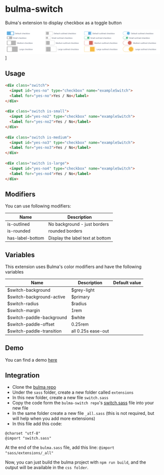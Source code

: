 # bulma-switch
Bulma's extension to display checkbox as a toggle button

![Switch example](switch-example.png)]

Usage
---

```html
<div class="switch">
  <input id="yes-no" type="checkbox" name="exampleSwitch">
  <label for="yes-no">Yes / No</label>
</div>

<div class="switch is-small">
  <input id="yes-no2" type="checkbox" name="exampleSwitch">
  <label for="yes-no2">Yes / No</label>
</div>

<div class="switch is-medium">
  <input id="yes-no3" type="checkbox" name="exampleSwitch">
  <label for="yes-no3">Yes / No</label>
</div>

<div class="switch is-large">
  <input id="yes-no4" type="checkbox" name="exampleSwitch">
  <label for="yes-no4">Yes / No</label>
</div>
```

Modifiers
---
You can use following modifiers:

Name | Description
-----|------------
is-outlined | No background - just borders
is-rounded | rounded borders
has-label-bottom | Display the label text at bottom

Variables
---
This extension uses Bulma's color modifiers and have the following variables

Name | Description | Default value    
-----|-------------|---------------
$switch-background | $grey-light
$switch-background-active | $primary
$switch-radius | $radius
$switch-margin | 1rem
$switch-paddle-background | $white
$switch-paddle-offset | 0.25rem
$switch-paddle-transition | all 0.25s ease-out

Demo
---
You can find a demo [here](https://codepen.io/wikiki/pen/ZJrPVq)

Integration
---
- Clone the [bulma repo](https://github.com/jgthms/bulma)
- Under the `sass` folder, create a new folder called `extensions`
- In this new folder, create a new file `switch.sass`
- Copy the code form the `bulma-switch repo`'s [switch.sass](https://github.com/Wikiki/bulma-switch/blob/master/switch.sass) file into your new file
- In the same folder create a new file `_all.sass` (this is not required, but will help when you add more extensions)
- In this file add this code:
```
@charset "utf-8"
@import "switch.sass"
```
At the end of the `bulma.sass` file, add this line: `@import "sass/extensions/_all"`

Now, you can just build the bulma project with `npm run build`, and the output will be available in the `css folder`.
